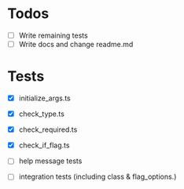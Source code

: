 # Todos
- [ ] Write remaining tests
- [ ] Write docs and change readme.md

# Tests
- [x] initialize_args.ts
- [x] check_type.ts
- [x] check_required.ts
- [x] check_if_flag.ts
- [ ] help message tests
- [ ] integration tests (including class & flag_options.)

